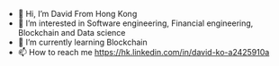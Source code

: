 - 👋 Hi, I’m David From Hong Kong
- 👀 I’m interested in Software engineering, Financial engineering, Blockchain and Data science
- 🌱 I’m currently learning Blockchain
- 📫 How to reach me https://hk.linkedin.com/in/david-ko-a2425910a

<!---
davidko737/davidko737 is a ✨ special ✨ repository because its `README.md` (this file) appears on your GitHub profile.
You can click the Preview link to take a look at your changes.
--->
